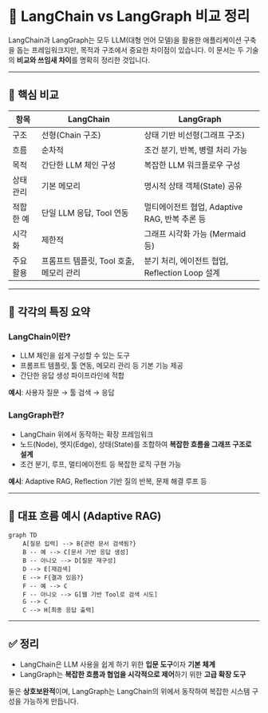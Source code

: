 # 🔗 LangChain vs LangGraph 비교 정리

LangChain과 LangGraph는 모두 LLM(대형 언어 모델)을 활용한 애플리케이션 구축을 돕는 프레임워크지만, 목적과 구조에서 중요한 차이점이 있습니다. 이 문서는 두 기술의 **비교와 쓰임새 차이**를 명확히 정리한 것입니다.

---

## 🧩 핵심 비교

| 항목 | LangChain | LangGraph |
|------|-----------|-----------|
| 구조 | 선형(Chain 구조) | 상태 기반 비선형(그래프 구조) |
| 흐름 | 순차적 | 조건 분기, 반복, 병렬 처리 가능 |
| 목적 | 간단한 LLM 체인 구성 | 복잡한 LLM 워크플로우 구성 |
| 상태 관리 | 기본 메모리 | 명시적 상태 객체(State) 공유 |
| 적합한 예 | 단일 LLM 응답, Tool 연동 | 멀티에이전트 협업, Adaptive RAG, 반복 추론 등 |
| 시각화 | 제한적 | 그래프 시각화 가능 (Mermaid 등) |
| 주요 활용 | 프롬프트 템플릿, Tool 호출, 메모리 관리 | 분기 처리, 에이전트 협업, Reflection Loop 설계 |

---

## 🧠 각각의 특징 요약

### LangChain이란?
- LLM 체인을 쉽게 구성할 수 있는 도구
- 프롬프트 템플릿, 툴 연동, 메모리 관리 등 기본 기능 제공
- 간단한 응답 생성 파이프라인에 적합

**예시**: 사용자 질문 → 툴 검색 → 응답

### LangGraph란?
- LangChain 위에서 동작하는 확장 프레임워크
- 노드(Node), 엣지(Edge), 상태(State)를 조합하여 **복잡한 흐름을 그래프 구조로 설계**
- 조건 분기, 루프, 멀티에이전트 등 복잡한 로직 구현 가능

**예시**: Adaptive RAG, Reflection 기반 질의 반복, 문제 해결 루프 등

---

## 🧪 대표 흐름 예시 (Adaptive RAG)

```mermaid
graph TD
    A[질문 입력] --> B{관련 문서 검색됨?}
    B -- 예 --> C[문서 기반 응답 생성]
    B -- 아니오 --> D[질문 재구성]
    D --> E[재검색]
    E --> F{결과 있음?}
    F -- 예 --> C
    F -- 아니오 --> G[웹 기반 Tool로 검색 시도]
    G --> C
    C --> H[최종 응답 출력]
```

---

## ✅ 정리

- LangChain은 LLM 사용을 쉽게 하기 위한 **입문 도구**이자 **기본 체계**
- LangGraph는 **복잡한 흐름과 협업을 시각적으로 제어**하기 위한 **고급 확장 도구**

둘은 **상호보완적**이며, LangGraph는 LangChain의 위에서 동작하여 복잡한 시스템 구성을 가능하게 만듭니다.

